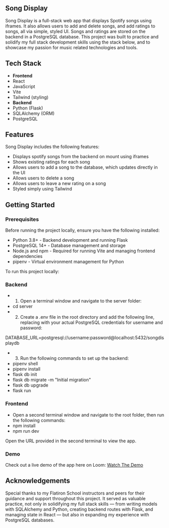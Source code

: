 ## Song Display

Song Display is a full-stack web app that displays Spotify songs using iframes. It also allows users to add and delete songs, and add ratings to songs, all via simple, styled UI. Songs and ratings are stored on the backend in a PostgreSQL database. This project was built to practice and solidify my full stack development skills using the stack below, and to showcase my passion for music related technologies and tools.

## Tech Stack
- **Frontend** 
- React 
- JavaScript 
- Vite
- Tailwind (styling)
- **Backend**
- Python (Flask)
- SQLAlchemy (ORM)
- PostgreSQL

## Features

Song Display includes the following features:
- Displays spotify songs from the backend on mount using iframes
- Shows existing ratings for each song
- Allows users to add a song to the database, which updates directly in the UI
- Allows users to delete a song
- Allows users to leave a new rating on a song
- Styled simply using Tailwind

## Getting Started

### Prerequisites
Before running the project locally, ensure you have the following installed:
- Python 3.8+ - Backend development and running Flask
- PostgreSQL 14+ - Database management and storage
- Node.js and npm - Required for running Vite and managing frontend dependencies
- pipenv - Virtual environment management for Python

To run this project locally:

### Backend
- 1. Open a terminal window and navigate to the server folder:
- cd server
- 2. Create a .env file in the root directory and add the following line, replacing with your actual PostgreSQL credentials for username and password:

DATABASE_URL=postgresql://username:password@localhost:5432/songdisplaydb

- 3. Run the following commands to set up the backend:
- pipenv shell
- pipenv install
- flask db init
- flask db migrate -m "Initial migration"
- flask db upgrade
- flask run

### Frontend
- Open a second terminal window and navigate to the root folder, then run the following commands:
- npm install
- npm run dev

Open the URL provided in the second terminal to view the app.

### Demo

Check out a live demo of the app here on Loom: [Watch The Demo](https://www.loom.com/share/da35c451fc7946dba929ef802b5eb2a4)

## Acknowledgements 

Special thanks to my Flatiron School instructors and peers for their guidance and support throughout this project. It served as valuable practice, not only in solidifying my full stack skills — from writing models with SQLAlchemy and Python, creating backend routes with Flask, and managing state in React — but also in expanding my experience with PostgreSQL databases.



